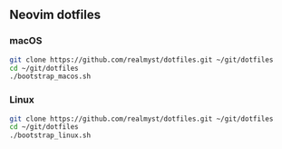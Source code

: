 ## Neovim dotfiles

### macOS
```bash
git clone https://github.com/realmyst/dotfiles.git ~/git/dotfiles
cd ~/git/dotfiles
./bootstrap_macos.sh
```

### Linux
```bash
git clone https://github.com/realmyst/dotfiles.git ~/git/dotfiles
cd ~/git/dotfiles
./bootstrap_linux.sh
```
